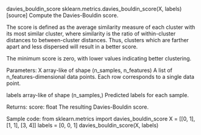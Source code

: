 davies_bouldin_score
sklearn.metrics.davies_bouldin_score(X, labels)[source]
Compute the Davies-Bouldin score.

The score is defined as the average similarity measure of each cluster with its most similar cluster, where similarity is the ratio of within-cluster distances to between-cluster distances. Thus, clusters which are farther apart and less dispersed will result in a better score.

The minimum score is zero, with lower values indicating better clustering.

Parameters:
X
array-like of shape (n_samples, n_features)
A list of n_features-dimensional data points. Each row corresponds to a single data point.

labels
array-like of shape (n_samples,)
Predicted labels for each sample.

Returns:
score: float
The resulting Davies-Bouldin score.

Sample code:
from sklearn.metrics import davies_bouldin_score
X = [[0, 1], [1, 1], [3, 4]]
labels = [0, 0, 1]
davies_bouldin_score(X, labels)